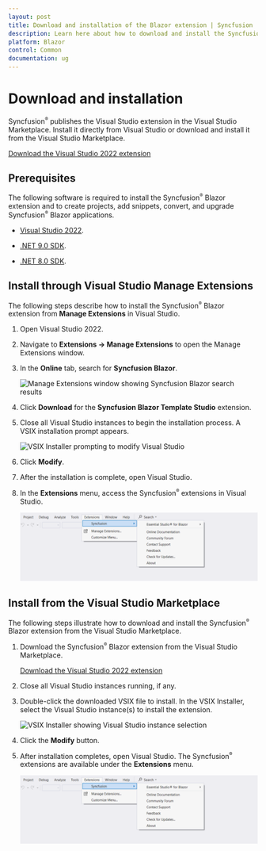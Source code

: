 ```yaml
---
layout: post
title: Download and installation of the Blazor extension | Syncfusion
description: Learn here about how to download and install the Syncfusion Blazor extension for Visual Studio and manage the Blazor applications. Explore to more details.
platform: Blazor
control: Common
documentation: ug
---
```


# Download and installation

Syncfusion<sup style="font-size:70%">&reg;</sup> publishes the Visual Studio extension in the Visual Studio Marketplace. Install it directly from Visual Studio or download and install it from the Visual Studio Marketplace.

[Download the Visual Studio 2022 extension](https://marketplace.visualstudio.com/items?itemName=SyncfusionInc.BlazorVSExtension)


## Prerequisites

The following software is required to install the Syncfusion<sup style="font-size:70%">&reg;</sup> Blazor extension and to create projects, add snippets, convert, and upgrade Syncfusion<sup style="font-size:70%">&reg;</sup> Blazor applications.

* [Visual Studio 2022](https://visualstudio.microsoft.com/downloads/).

* [.NET 9.0 SDK](https://dotnet.microsoft.com/en-us/download/dotnet).

* [.NET 8.0 SDK](https://dotnet.microsoft.com/en-us/download/dotnet).

## Install through Visual Studio Manage Extensions

The following steps describe how to install the Syncfusion<sup style="font-size:70%">&reg;</sup> Blazor extension from **Manage Extensions** in Visual Studio.

1. Open Visual Studio 2022.

2. Navigate to **Extensions -> Manage Extensions** to open the Manage Extensions window.

3. In the **Online** tab, search for **Syncfusion Blazor**.

    ![Manage Extensions window showing Syncfusion Blazor search results](images/OnlineExtension.png)

4. Click **Download** for the **Syncfusion Blazor Template Studio** extension.

5. Close all Visual Studio instances to begin the installation process. A VSIX installation prompt appears.

    ![VSIX Installer prompting to modify Visual Studio](images/VSIXinstallation.png)

6. Click **Modify**.

7. After the installation is complete, open Visual Studio.

8. In the **Extensions** menu, access the Syncfusion<sup style="font-size:70%">&reg;</sup> extensions in Visual Studio.

    ![SyncfusionMenu](images/SyncfusionMenu.png)

## Install from the Visual Studio Marketplace

The following steps illustrate how to download and install the Syncfusion<sup style="font-size:70%">&reg;</sup> Blazor extension from the Visual Studio Marketplace.

1. Download the Syncfusion<sup style="font-size:70%">&reg;</sup> Blazor extension from the Visual Studio Marketplace.

   [Download the Visual Studio 2022 extension](https://marketplace.visualstudio.com/items?itemName=SyncfusionInc.BlazorVSExtension)

2. Close all Visual Studio instances running, if any.

3. Double-click the downloaded VSIX file to install. In the VSIX Installer, select the Visual Studio instance(s) to install the extension.

    ![VSIX Installer showing Visual Studio instance selection](images/VSIXinstallation1.png)

4. Click the **Modify** button.

5. After installation completes, open Visual Studio. The Syncfusion<sup style="font-size:70%">&reg;</sup> extensions are available under the **Extensions** menu.

     ![SyncfusionMenu](images/SyncfusionMenu.png)